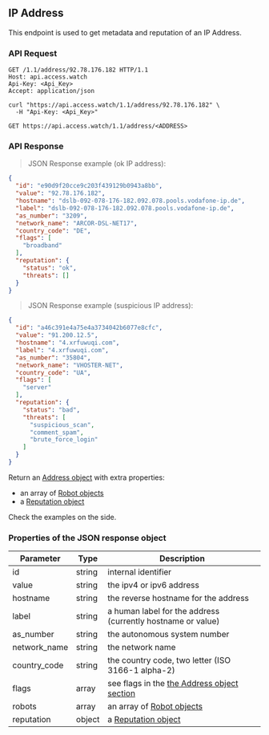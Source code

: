 ## IP Address

This endpoint is used to get metadata and reputation of an IP Address.

### API Request

```http
GET /1.1/address/92.78.176.182 HTTP/1.1
Host: api.access.watch
Api-Key: <Api_Key>
Accept: application/json
```

```shell
curl "https://api.access.watch/1.1/address/92.78.176.182" \
  -H "Api-Key: <Api_Key>"
```

`GET https://api.access.watch/1.1/address/<ADDRESS>`

### API Response

> JSON Response example (ok IP address):

```json
{
  "id": "e90d9f20cce9c203f439129b0943a8bb",
  "value": "92.78.176.182",
  "hostname": "dslb-092-078-176-182.092.078.pools.vodafone-ip.de",
  "label": "dslb-092-078-176-182.092.078.pools.vodafone-ip.de",
  "as_number": "3209",
  "network_name": "ARCOR-DSL-NET17",
  "country_code": "DE",
  "flags": [
    "broadband"
  ],
  "reputation": {
    "status": "ok",
    "threats": []
  }
}
```

> JSON Response example (suspicious IP address):

```json
{
  "id": "a46c391e4a75e4a3734042b6077e8cfc",
  "value": "91.200.12.5",
  "hostname": "4.xrfuwuqi.com",
  "label": "4.xrfuwuqi.com",
  "as_number": "35804",
  "network_name": "VHOSTER-NET",
  "country_code": "UA",
  "flags": [
    "server"
  ],
  "reputation": {
    "status": "bad",
    "threats": [
      "suspicious_scan",
      "comment_spam",
      "brute_force_login"
    ]
  }
}
```

Return an [Address object](#ip-address-object) with extra properties:

 * an array of [Robot objects](#robot-object)
 * a [Reputation object](#reputation-object)

Check the examples on the side.

### Properties of the JSON response object

Parameter    | Type   | Description
----------   | ------ | --------------------------------------------------------
id           | string | internal identifier
value        | string | the ipv4 or ipv6 address
hostname     | string | the reverse hostname for the address
label        | string | a human label for the address (currently hostname or value)
as_number    | string | the autonomous system number
network_name | string | the network name
country_code | string | the country code, two letter (ISO 3166-1 alpha-2)
flags        | array  | see flags in the [the Address object section](#ip-address-object)
robots       | array  | an array of [Robot objects](#robot-object)
reputation   | object | a [Reputation object](#reputation-object)
